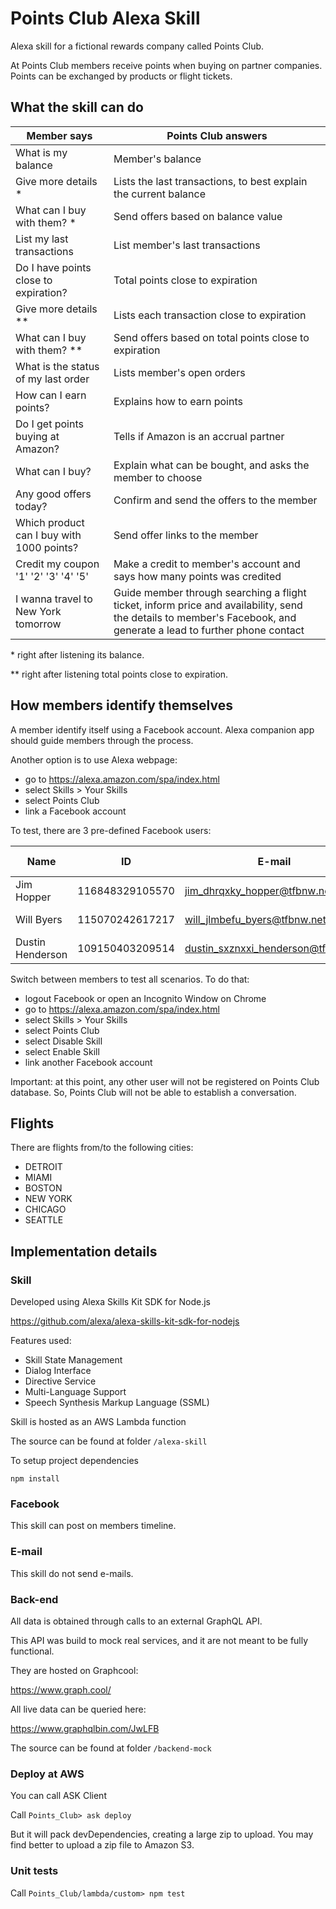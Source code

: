 # Points Club Alexa Skill
Alexa skill for a fictional rewards company called Points Club.

At Points Club members receive points when buying on partner companies. Points can be exchanged by products or flight tickets.


## What the skill can do

| Member says                               | Points Club answers                                                      |
| ----------------------------------------- | ------------------------------------------------------------------------ |
| What is my balance                        | Member's balance                                                         |
| Give more details *                       | Lists the last transactions, to best explain the current balance         |
| What can I buy with them? *               | Send offers based on balance value                                       |
| List my last transactions                 | List member's last transactions                                          |
| Do I have points close to expiration?     | Total points close to expiration                                         |
| Give more details **                      | Lists each transaction close to expiration                               |
| What can I buy with them? **              | Send offers based on total points close to expiration                    |
| What is the status of my last order       | Lists member's open orders                                               |
| How can I earn points?                    | Explains how to earn points                                              |
| Do I get points buying at Amazon?         | Tells if Amazon is an accrual partner                                    |
| What can I buy?                           | Explain what can be bought, and asks the member to choose                |
| Any good offers today?                    | Confirm and send the offers to the member                                |
| Which product can I buy with 1000 points? | Send offer links to the member                                           |
| Credit my coupon '1' '2' '3' '4' '5'      | Make a credit to member's account and says how many points was credited  |
| I wanna travel to New York tomorrow       | Guide member through searching a flight ticket, inform price and availability, send the details to member's Facebook, and generate a lead to further phone contact |

\* right after listening its balance.

\*\* right after listening total points close to expiration.


## How members identify themselves

A member identify itself using a Facebook account.
Alexa companion app should guide members through the process.

Another option is to use Alexa webpage:
* go to https://alexa.amazon.com/spa/index.html
* select Skills > Your Skills
* select Points Club
* link a Facebook account

To test, there are 3 pre-defined Facebook users:

| Name                 | ID                 | E-mail                              | Member profile  |
| -------------------- | ------------------ | ----------------------------------- | --------------- |
| Jim Hopper           | 116848329105570	| jim_dhrqxky_hopper@tfbnw.net        | VIP member      |
| Will Byers           | 115070242617217	| will_jlmbefu_byers@tfbnw.net        | Standard member |
| Dustin Henderson     | 109150403209514	| dustin_sxznxxi_henderson@tfbnw.net  | New member      |

Switch between members to test all scenarios. To do that:

* logout Facebook or open an Incognito Window on Chrome
* go to https://alexa.amazon.com/spa/index.html
* select Skills > Your Skills
* select Points Club
* select Disable Skill
* select Enable Skill
* link another Facebook account

Important: at this point, any other user will not be registered on Points Club database. 
So, Points Club will not be able to establish a conversation.

## Flights

There are flights from/to the following cities:

* DETROIT
* MIAMI
* BOSTON
* NEW YORK
* CHICAGO
* SEATTLE


## Implementation details

### Skill

Developed using Alexa Skills Kit SDK for Node.js

https://github.com/alexa/alexa-skills-kit-sdk-for-nodejs

Features used:

* Skill State Management
* Dialog Interface
* Directive Service
* Multi-Language Support
* Speech Synthesis Markup Language (SSML)

Skill is hosted as an AWS Lambda function

The source can be found at folder `/alexa-skill`

To setup project dependencies

`npm install`


### Facebook

This skill can post on members timeline.


### E-mail

This skill do not send e-mails.


### Back-end

All data is obtained through calls to an external GraphQL API.

This API was build to mock real services, and it are not meant to be fully functional.

They are hosted on Graphcool:

https://www.graph.cool/

All live data can be queried here:

https://www.graphqlbin.com/JwLFB

The source can be found at folder `/backend-mock`


### Deploy at AWS

You can call ASK Client

Call `Points_Club> ask deploy`

But it will pack devDependencies, creating a large zip to upload.
You may find better to upload a zip file to Amazon S3.


### Unit tests

Call `Points_Club/lambda/custom> npm test`